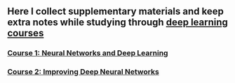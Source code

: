 ## Here I collect supplementary materials and keep extra notes while studying through [deep learning courses](https://www.deeplearning.ai/)

### [Course 1: Neural Networks and Deep Learning](https://github.com/WeiliangGuo/deepleaning_studies/wiki/Course1)

### [Course 2: Improving Deep Neural Networks](https://github.com/WeiliangGuo/deepleaning_studies/wiki/Course2)
